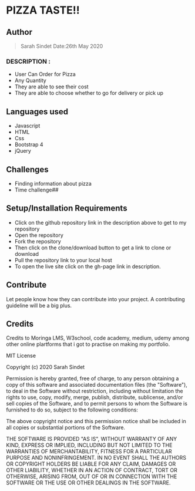 # PIZZA TASTE!!
## Author 
 > Sarah Sindet
 > Date:26th   May 2020
### DESCRIPTION :
* User Can Order for Pizza
* Any Quantity
* They are able to see their cost
* They are able to choose whether to go for delivery or pick up
## Languages used
* Javascript
* HTML
* Css
* Bootstrap 4
* jQuery
## Challenges
 * Finding information about pizza
 * Time challenge## 
## Setup/Installation Requirements
* Click on the github repository link in the description above to get to my repository
* Open the repository
* Fork the repository
* Then click on the clone/download button to get a link to clone or download 
* Pull the repository link to your local host
* To open the live site click on the gh-page link in description.
## Contribute
Let people know how they can contribute into your project. A contributing guideline will be a big plus.

## Credits
Credits to Moringa LMS, W3school, code academy, medium, udemy among other online plartforms that i got to practise on making my portfolio. 


MIT License

Copyright (c) 2020 Sarah Sindet

Permission is hereby granted, free of charge, to any person obtaining a copy
of this software and associated documentation files (the "Software"), to deal
in the Software without restriction, including without limitation the rights
to use, copy, modify, merge, publish, distribute, sublicense, and/or sell
copies of the Software, and to permit persons to whom the Software is
furnished to do so, subject to the following conditions:

The above copyright notice and this permission notice shall be included in all
copies or substantial portions of the Software.

THE SOFTWARE IS PROVIDED "AS IS", WITHOUT WARRANTY OF ANY KIND, EXPRESS OR
IMPLIED, INCLUDING BUT NOT LIMITED TO THE WARRANTIES OF MERCHANTABILITY,
FITNESS FOR A PARTICULAR PURPOSE AND NONINFRINGEMENT. IN NO EVENT SHALL THE
AUTHORS OR COPYRIGHT HOLDERS BE LIABLE FOR ANY CLAIM, DAMAGES OR OTHER
LIABILITY, WHETHER IN AN ACTION OF CONTRACT, TORT OR OTHERWISE, ARISING FROM,
OUT OF OR IN CONNECTION WITH THE SOFTWARE OR THE USE OR OTHER DEALINGS IN THE
SOFTWARE.